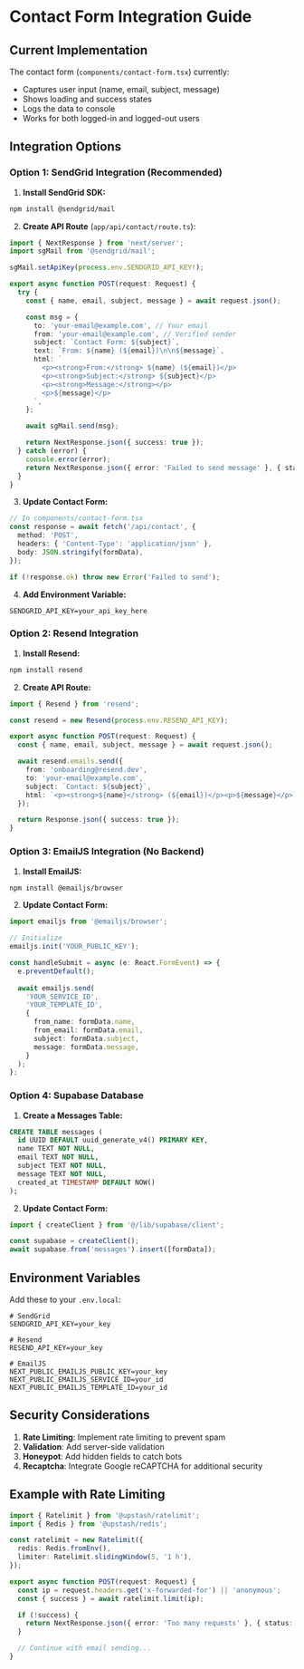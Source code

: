 # Contact Form Integration Guide

## Current Implementation

The contact form (`components/contact-form.tsx`) currently:
- Captures user input (name, email, subject, message)
- Shows loading and success states
- Logs the data to console
- Works for both logged-in and logged-out users

## Integration Options

### Option 1: SendGrid Integration (Recommended)

1. **Install SendGrid SDK:**
```bash
npm install @sendgrid/mail
```

2. **Create API Route** (`app/api/contact/route.ts`):
```typescript
import { NextResponse } from 'next/server';
import sgMail from '@sendgrid/mail';

sgMail.setApiKey(process.env.SENDGRID_API_KEY!);

export async function POST(request: Request) {
  try {
    const { name, email, subject, message } = await request.json();

    const msg = {
      to: 'your-email@example.com', // Your email
      from: 'your-email@example.com', // Verified sender
      subject: `Contact Form: ${subject}`,
      text: `From: ${name} (${email})\n\n${message}`,
      html: `
        <p><strong>From:</strong> ${name} (${email})</p>
        <p><strong>Subject:</strong> ${subject}</p>
        <p><strong>Message:</strong></p>
        <p>${message}</p>
      `,
    };

    await sgMail.send(msg);

    return NextResponse.json({ success: true });
  } catch (error) {
    console.error(error);
    return NextResponse.json({ error: 'Failed to send message' }, { status: 500 });
  }
}
```

3. **Update Contact Form:**
```typescript
// In components/contact-form.tsx
const response = await fetch('/api/contact', {
  method: 'POST',
  headers: { 'Content-Type': 'application/json' },
  body: JSON.stringify(formData),
});

if (!response.ok) throw new Error('Failed to send');
```

4. **Add Environment Variable:**
```env
SENDGRID_API_KEY=your_api_key_here
```

### Option 2: Resend Integration

1. **Install Resend:**
```bash
npm install resend
```

2. **Create API Route:**
```typescript
import { Resend } from 'resend';

const resend = new Resend(process.env.RESEND_API_KEY);

export async function POST(request: Request) {
  const { name, email, subject, message } = await request.json();

  await resend.emails.send({
    from: 'onboarding@resend.dev',
    to: 'your-email@example.com',
    subject: `Contact: ${subject}`,
    html: `<p><strong>${name}</strong> (${email})</p><p>${message}</p>`,
  });

  return Response.json({ success: true });
}
```

### Option 3: EmailJS Integration (No Backend)

1. **Install EmailJS:**
```bash
npm install @emailjs/browser
```

2. **Update Contact Form:**
```typescript
import emailjs from '@emailjs/browser';

// Initialize
emailjs.init('YOUR_PUBLIC_KEY');

const handleSubmit = async (e: React.FormEvent) => {
  e.preventDefault();
  
  await emailjs.send(
    'YOUR_SERVICE_ID',
    'YOUR_TEMPLATE_ID',
    {
      from_name: formData.name,
      from_email: formData.email,
      subject: formData.subject,
      message: formData.message,
    }
  );
};
```

### Option 4: Supabase Database

1. **Create a Messages Table:**
```sql
CREATE TABLE messages (
  id UUID DEFAULT uuid_generate_v4() PRIMARY KEY,
  name TEXT NOT NULL,
  email TEXT NOT NULL,
  subject TEXT NOT NULL,
  message TEXT NOT NULL,
  created_at TIMESTAMP DEFAULT NOW()
);
```

2. **Update Contact Form:**
```typescript
import { createClient } from '@/lib/supabase/client';

const supabase = createClient();
await supabase.from('messages').insert([formData]);
```

## Environment Variables

Add these to your `.env.local`:
```env
# SendGrid
SENDGRID_API_KEY=your_key

# Resend
RESEND_API_KEY=your_key

# EmailJS
NEXT_PUBLIC_EMAILJS_PUBLIC_KEY=your_key
NEXT_PUBLIC_EMAILJS_SERVICE_ID=your_id
NEXT_PUBLIC_EMAILJS_TEMPLATE_ID=your_id
```

## Security Considerations

1. **Rate Limiting**: Implement rate limiting to prevent spam
2. **Validation**: Add server-side validation
3. **Honeypot**: Add hidden fields to catch bots
4. **Recaptcha**: Integrate Google reCAPTCHA for additional security

## Example with Rate Limiting

```typescript
import { Ratelimit } from '@upstash/ratelimit';
import { Redis } from '@upstash/redis';

const ratelimit = new Ratelimit({
  redis: Redis.fromEnv(),
  limiter: Ratelimit.slidingWindow(5, '1 h'),
});

export async function POST(request: Request) {
  const ip = request.headers.get('x-forwarded-for') || 'anonymous';
  const { success } = await ratelimit.limit(ip);

  if (!success) {
    return NextResponse.json({ error: 'Too many requests' }, { status: 429 });
  }

  // Continue with email sending...
}
```

